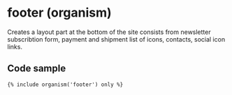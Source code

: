 # footer (organism)

Creates a layout part at the bottom of the site consists from newsletter subscribtion form, payment and shipment list of icons, contacts, social icon links.

## Code sample

```
{% include organism('footer') only %}
```
